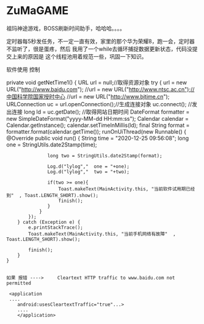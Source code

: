 # ZuMaGAME

祖玛神途游戏，BOSS刷新时间助手，哈哈哈。。。。

定时器每5秒发任务，不一定一直有效，家里的那个华为荣耀8，跑一会，定时器不监听了，很是蛋疼，然后 我用了一个while去循环捕捉数据更新状态，代码没提交上来的原因是 这个线程池用着规范一些，巩固一下知识。


软件使用 控制 



private void getNetTime1() {
        URL url = null;//取得资源对象
        try {
            url = new URL("http://www.baidu.com");
            //url = new URL("http://www.ntsc.ac.cn");//中国科学院国家授时中心
            //url = new URL("http://www.bjtime.cn");
            URLConnection uc = url.openConnection();//生成连接对象
            uc.connect(); //发出连接
            long ld = uc.getDate(); //取得网站日期时间
            DateFormat formatter = new SimpleDateFormat("yyyy-MM-dd HH:mm:ss");
            Calendar calendar = Calendar.getInstance();
            calendar.setTimeInMillis(ld);
            final String format = formatter.format(calendar.getTime());
            runOnUiThread(new Runnable() {
                @Override
                public void run() {
                   String time = "2020-12-25 09:56:08";
                   long one = StringUtils.date2Stamp(time);

                   long two = StringUtils.date2Stamp(format);

                   Log.d("lylog","  one = "+one);
                   Log.d("lylog","  two = "+two);

                   if(two >= one){
                       Toast.makeText(MainActivity.this, "当前软件试用期已经到"  , Toast.LENGTH_SHORT).show();
                       finish();
                   }
                }
            });
        } catch (Exception e) {
            e.printStackTrace();
            Toast.makeText(MainActivity.this, "当前手机网络有故障"  , Toast.LENGTH_SHORT).show();

            finish();
        }
    }
    
    
    如果 报错 ---->     Cleartext HTTP traffic to www.baidu.com not permitted
    
     <application
     ....
        android:usesCleartextTraffic="true"...>
        ....
        </application>
        
